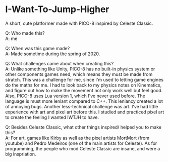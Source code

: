 # I-Want-To-Jump-Higher
A short, cute platformer made with PICO-8 inspired by Celeste Classic.  
  
Q: Who made this?  
A: me
  
Q: When was this game made?  
A: Made sometime during the spring of 2020.  
  
Q: What challenges came about when creating this?  
A: Unlike something like Unity, PICO-8 has no built-in physics system or other components games need, which means they must be made from stratch. This was a challenge for me, since I'm used to letting game engines do the maths for me. I had to look back to my physics notes on Kinematics, and figure out how to make the movement not only work well but feel good. Also, PICO-8 uses Lua version 1, which I've never used before. The language is must more leniant compared to C++. This leniancy created a lot of annoying bugs. Another less-technical challenge was art. I've had little experience with art and pixel art before this. I studied and practiced pixel art to create the feeling I wanted IWTJH to have.  
  
Q: Besides Celeste Classic, what other things inspired/ helped you to make this?  
A: For art, games like Kirby as well as the pixel artists MortMort (from youtube) and Pedro Medeiros (one of the main artists for Celeste). As for programming, the people who mod Celeste Classic are insane, and were a big inspriation.  
